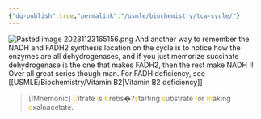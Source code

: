 ```yaml
---
{"dg-publish":true,"permalink":"/usmle/biochemistry/tca-cycle/"}
---
```


![Pasted image 20231123165156.png](/img/user/appendix/Pasted%20image%2020231123165156.png)
And another way to remember the NADH and FADH2 synthesis location on the cycle is to notice how the enzymes are all dehydrogenases, and if you just memorize succinate dehydrogenase is the one that makes FADH2, then the rest make NADH !! Over all great series though man.
For FADH deficiency, see [[USMLE/Biochemistry/Vitamin B2\|Vitamin B2 deficiency]]

>[!Mnemonic] 
><font color="#ffc000">C</font>itrate <font color="#ffc000">i</font>s <font color="#ffc000">K</font>rebs�?<font color="#ffc000">s</font>tarting <font color="#ffc000">s</font>ubstrate <font color="#ffc000">f</font>or <font color="#ffc000">m</font>aking <font color="#ffc000">o</font>xaloacetate.

